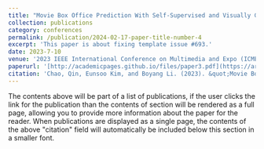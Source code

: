 ```yaml
---
title: "Movie Box Office Prediction With Self-Supervised and Visually Grounded Pretraining"
collection: publications
category: conferences
permalink: /publication/2024-02-17-paper-title-number-4
excerpt: 'This paper is about fixing template issue #693.'
date: 2023-7-10
venue: '2023 IEEE International Conference on Multimedia and Expo (ICME)'
paperurl: '[http://academicpages.github.io/files/paper3.pdf](https://arxiv.org/pdf/2304.10311)'
citation: 'Chao, Qin, Eunsoo Kim, and Boyang Li. (2023). &quot;Movie Box Office Prediction With Self-Supervised and Visually Grounded Pretraining.&quot; <i>2023 IEEE International Conference on Multimedia and Expo (ICME). IEEE, 2023.'
---
```

The contents above will be part of a list of publications, if the user clicks the link for the publication than the contents of section will be rendered as a full page, allowing you to provide more information about the paper for the reader. When publications are displayed as a single page, the contents of the above "citation" field will automatically be included below this section in a smaller font.
